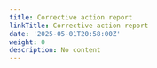 ```yaml
---
title: Corrective action report
linkTitle: Corrective action report
date: '2025-05-01T20:58:00Z'
weight: 0
description: No content
---
```




